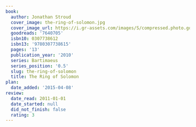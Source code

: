 ```yaml
---
book:
  author: Jonathan Stroud
  cover_image: the-ring-of-solomon.jpg
  cover_image_url: https://i.gr-assets.com/images/S/compressed.photo.goodreads.com/books/1348894736l/7640705.jpg
  goodreads: '7640705'
  isbn10: 0307738612
  isbn13: '9780307738615'
  pages: '13'
  publication_year: '2010'
  series: Bartimaeus
  series_position: '0.5'
  slug: the-ring-of-solomon
  title: The Ring of Solomon
plan:
  date_added: '2015-04-08'
review:
  date_read: 2011-01-01
  date_started: null
  did_not_finish: false
  rating: 3
---
```

